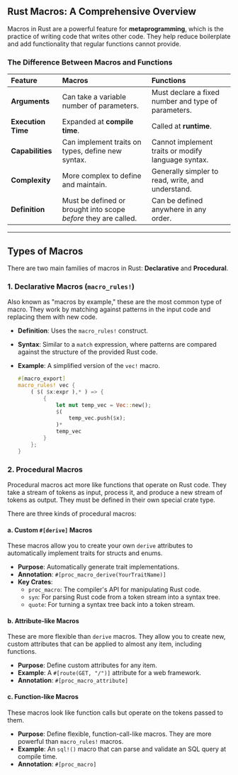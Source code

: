 ## Rust Macros: A Comprehensive Overview

Macros in Rust are a powerful feature for **metaprogramming**, which is the practice of writing code that writes other code. They help reduce boilerplate and add functionality that regular functions cannot provide.

### The Difference Between Macros and Functions

| Feature | Macros | Functions |
| :--- | :--- | :--- |
| **Arguments** | Can take a variable number of parameters. | Must declare a fixed number and type of parameters. |
| **Execution Time**| Expanded at **compile time**. | Called at **runtime**. |
| **Capabilities** | Can implement traits on types, define new syntax. | Cannot implement traits or modify language syntax. |
| **Complexity** | More complex to define and maintain. | Generally simpler to read, write, and understand. |
| **Definition** | Must be defined or brought into scope *before* they are called. | Can be defined anywhere in any order. |

-----

## Types of Macros

There are two main families of macros in Rust: **Declarative** and **Procedural**.

### 1\. Declarative Macros (`macro_rules!`)

Also known as "macros by example," these are the most common type of macro. They work by matching against patterns in the input code and replacing them with new code.

  * **Definition**: Uses the `macro_rules!` construct.

  * **Syntax**: Similar to a `match` expression, where patterns are compared against the structure of the provided Rust code.

  * **Example**: A simplified version of the `vec!` macro.

    ```rust
    #[macro_export]
    macro_rules! vec {
        ( $( $x:expr ),* ) => {
            {
                let mut temp_vec = Vec::new();
                $(
                    temp_vec.push($x);
                )*
                temp_vec
            }
        };
    }
    ```

### 2\. Procedural Macros

Procedural macros act more like functions that operate on Rust code. They take a stream of tokens as input, process it, and produce a new stream of tokens as output. They must be defined in their own special crate type.

There are three kinds of procedural macros:

#### a. Custom `#[derive]` Macros

These macros allow you to create your own `derive` attributes to automatically implement traits for structs and enums.

  * **Purpose**: Automatically generate trait implementations.
  * **Annotation**: `#[proc_macro_derive(YourTraitName)]`
  * **Key Crates**:
      * `proc_macro`: The compiler's API for manipulating Rust code.
      * `syn`: For parsing Rust code from a token stream into a syntax tree.
      * `quote`: For turning a syntax tree back into a token stream.

#### b. Attribute-like Macros

These are more flexible than `derive` macros. They allow you to create new, custom attributes that can be applied to almost any item, including functions.

  * **Purpose**: Define custom attributes for any item.
  * **Example**: A `#[route(GET, "/")]` attribute for a web framework.
  * **Annotation**: `#[proc_macro_attribute]`

#### c. Function-like Macros

These macros look like function calls but operate on the tokens passed to them.

  * **Purpose**: Define flexible, function-call-like macros. They are more powerful than `macro_rules!` macros.
  * **Example**: An `sql!()` macro that can parse and validate an SQL query at compile time.
  * **Annotation**: `#[proc_macro]`